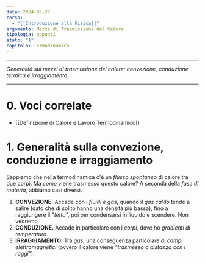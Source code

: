 ```yaml
---
data: 2024-05-27
corso:
  - "[[Introduzione alla Fisica]]"
argomento: Mezzi di Trasmissione del Calore
tipologia: appunti
stato: "1"
capitolo: Termodinamica
---
```

- - -
*Generalità sui mezzi di trasmissione del calore: convezione, conduzione termica e irraggiamento.*
- - -
# 0. Voci correlate
- [[Definizione di Calore e Lavoro Termodinamico]]
# 1. Generalità sulla convezione, conduzione e irraggiamento
Sappiamo che nella termodinamica c'è un *flusso spontaneo* di calore tra due corpi. Ma *come* viene trasmesso questo calore? A seconda della *fase di materia*, abbiamo casi diversi.

1. **CONVEZIONE.** Accade con i *fluidi e gas*, quando il *gas caldo* tende a salire (dato che di solito hanno una densità più bassa), fino a raggiungere il *"tetto"*, poi per condensarsi in liquido e scendere. Non vedremo
2. **CONDUZIONE.** Accade in particolare con i *corpi*, dove ho *gradienti di temperatura*.
3. **IRRAGGIAMENTO.** Tra *gas*, una conseguenza particolare di *campi elettromagnetici* (ovvero il calore viene *"trasmesso a distanza con i raggi"*).

